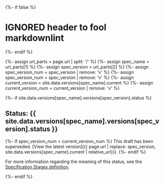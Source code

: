 
{%- if false %}

# IGNORED header to fool markdownlint

{%- endif %}

{%- assign url_parts = page.url | split: '/' %}
{%- assign spec_name = url_parts[1] %}
{%- assign spec_version = url_parts[2] %}
{%- assign spec_version_num = spec_version | remove: 'v' %}
{%- assign spec_version_num = spec_version | remove: 'v' %}
{%- assign current_version = site.data.versions[spec_name].current %}
{%- assign current_version_num = current_version | remove: 'v' %}

{%- if site.data.versions[spec_name].versions[spec_version].status %}

## Status: {{ site.data.versions[spec_name].versions[spec_version].status }}

{%- if spec_version_num < current_version_num %}
This draft has been superseded. [View the latest version]({{ page.url | replace: spec_version, site.data.versions[spec_name].current | relative_url}}).
{%- endif %}

For more information regarding the meaning of this status, see the [Specification Stages definition](../../spec-stages).

{%- endif %}
